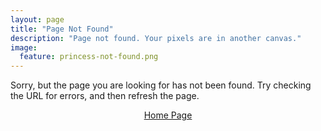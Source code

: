 ```yaml
---
layout: page
title: "Page Not Found"
description: "Page not found. Your pixels are in another canvas."
image:
  feature: princess-not-found.png
---  
```


Sorry, but the page you are looking for has not been found. Try checking the URL for errors, and then refresh the page.

<div align="center">
    <a markdown="0" href="https://renzolucioni.com" class="btn">Home Page</a>
</div>